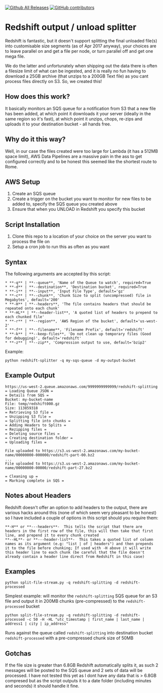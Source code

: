 [![Github All Releases](https://img.shields.io/github/downloads/voycey/redshift-output-splitter/total.svg)]()
[![GitHub contributors](https://img.shields.io/github/contributors/voycey/redshift-output-splitter.svg)]()


# Redshift output / unload splitter
Redshift is fantastic, but it doesn't support splitting the final unloaded file(s) into customisable size segments (as of Apr 2017 anyway), your choices are to leave parallel on and get a file per node, or turn parallel off and get one mega file.

We do the latter and unfortunately when shipping out the data there is often a filesize limit of what can be ingested, and it is really no fun having to download a 25GB archive (that unzips to a 200GB Text file) as you cant process files directly on S3. So, we created this!

## How does this work?
It basically monitors an SQS queue for a notification from S3 that a new file has been added, at which point it downloads it your server (ideally in the same region so it's fast), at which point it unzips, chops, re-zips and uploads it to your destination bucket - all hands free.

## Why do it this way?
Well, in our case the files created were too large for Lambda (it has a 512MB space limit), AWS Data Pipelines are a massive pain in the ass to get configured correctly and to be honest this seemed like the shortest route to Rome.

## AWS Setup

 1. Create an SQS queue
 2. Create a trigger on the bucket you want to monitor for new files to be added to, specify the SQS queue you created above
 3. Ensure that when you UNLOAD in Redshift you specify this bucket

## Script Installation
 1. Clone this repo to a location of your choice on the server you want to process the file on
 2.  Setup a cron job to run this as often as you want

## Syntax
The following arguments are accepted by this script:

    * **-q** | **--queue**, 'Name of the Queue to watch', required=True
    * **-d** | **--destination**, 'Destination bucket', required=True
    * **-i** | **--input**, 'Input File Type', default='gz'
    * **-c** | **--chunk**, 'Chunk Size to split (uncompressed) file in Megabytes', default='200'
    * **-H** | **--headers**, 'The file contains headers that should be repeated onto each chunk'
    * **-HL** | **--header-list**, 'A quoted list of headers to prepend to each chunked file'
    * **-r** | **--region**, 'AWS Region of the bucket', default='us-west-2'
    * **-f** | **--filename**, 'Filename Prefix', default='redshift'
    * **-k** | **--keep-files**, 'Do not clean up temporary files (Good for debugging)', default='redshift'
    * **-z** | **--zip**, 'Compression output to use, default='bzip2'

Example:

	python redshift-splitter -q my-sqs-queue -d my-output-bucket

## Example Output

	
	https://us-west-2.queue.amazonaws.com/9999999999999/redshift-splitting
	= Loading Queue JSON =
	= Details from SQS =
	Bucket: my-bucket-name
	File: temp/redshift000.gz
	Size: 113859318
	= Retrieving S3 file =
	= Unzipping S3 file =
	= Splitting file into chunks =
	= Adding Headers to Splits =
	= Rezipping files =
	= Deleting source files =
	= Creating destination folder =
	= Uploading files =

	File uploaded to https://s3.us-west-2.amazonaws.com/my-bucket-name/00000000-000000/redshift-part-00.bz2
	...
	File uploaded to https://s3.us-west-2.amazonaws.com/my-bucket-name/00000000-00000/redshift-part-27.bz2
	
	= Cleaning up =
	= Marking complete in SQS =
	
## Notes about Headers
Redshift doesn't offer an option to add headers to the output, there are various hacks around this (none of which seem very pleasant to be honest) so I have included a couple of options in this script should you require them:
	
	**-H** or **---headers**-  This tells the script that there are headers in the first row of the file, this will then take that first line, and prepend it to every chunk created
	**--HL**- or **---header-list**-  This takes a quoted list of column names as its argument (e.g: "list | of | headers") and then prepends it to the file before chunking; If used with -H above it will write this header line to each chunk (be careful that the file doesn't already contain a header line direct from Redshift in this case)

## Examples
	python split-file-stream.py -q redshift-splitting -d redshift-processed

Simplest example: will monitor the ``redshift-splitting`` SQS queue for an S3 file and output it in 200MB chunks (pre-compressed) to the ``redshift-processed`` bucket

	python split-file-stream.py -q redshift-splitting -d redshift-processed -c 50 -H -HL "utc_timestamp | first_name | last_name | address1 | city | ip_address"
	
Runs against the queue called ``redshift-splitting`` into destination bucket ``redshift-processed`` with a pre-compressed chunk size of 50MB 

## Gotchas

If the file size is greater than 6.8GB Redshift automatically splits it, as such 2 messages will be posted to the SQS queue and 2 sets of data will be processed. I have not tested this yet as I dont have any data that is > 6.8GB compresed but as the script outputs it to a date folder (including minutes and seconds) it should handle it fine.
